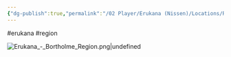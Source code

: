 ```yaml
---
{"dg-publish":true,"permalink":"/02 Player/Erukana (Nissen)/Locations/Region - Bortholme - Erukana/"}
---
```


#erukana #region 



![Erukana_-_Bortholme_Region.png|undefined](/img/user/10%20Attachments/Erukana_-_Bortholme_Region.png)